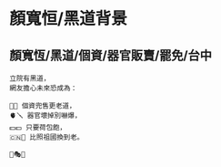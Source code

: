 # 顏寬恒/黑道背景

## 顏寬恆/黑道/個資/器官販賣/罷免/台中

```
立院有黑道，
網友擔心未來恐成為：

📲🧾 個資兜售更老道，
🫀🪛 器官壞掉別嚇爆，
💵💵 只要荷包飽，
🇨🇳💼 比照祖國換到老。

🫠🎭🫥
```